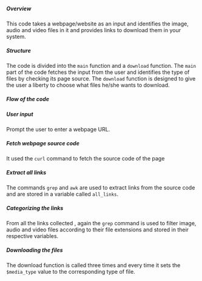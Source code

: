 
##### Overview 
This code takes a webpage/website as an input and identifies the image, audio and video files in it and provides links to download them in your system.

##### Structure 
The code is divided into the `main` function and  a `download` function. The `main` part of the code fetches the input from the user and identifies the type of files by checking its page source. The `download` function is designed to give the user a liberty to choose what files he/she wants to download.

##### Flow of the code 

##### User input 
Prompt the user to enter a webpage URL.

##### Fetch webpage source code 
It used the `curl` command to fetch the source code of the page

##### Extract all links 
The commands `grep` and `awk` are used to extract links from the source code and are stored in a variable called `all_links`.

##### Categorizing the links 
From all the links collected , again the `grep` command is used to filter image, audio and video files according to their file extensions and stored in their respective variables.

##### Downloading the files 
The download function is called three times and every time it sets the `$media_type` value to the corresponding type of file. 

